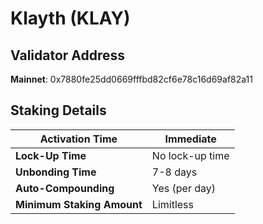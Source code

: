 # Klayth (KLAY)

## **Validator Address**

**Mainnet**: 0x7880fe25dd0669fffbd82cf6e78c16d69af82a11

## Staking Details

| **Activation Time**        | Immediate       |
| -------------------------- | --------------- |
| **Lock-Up Time**           | No lock-up time |
| **Unbonding Time**         | 7-8 days        |
| **Auto-Compounding**       | Yes (per day)   |
| **Minimum Staking Amount** | Limitless       |

